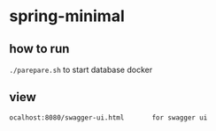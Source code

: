 # spring-minimal

## how to run

`./parepare.sh` to start database docker

## view

```
ocalhost:8080/swagger-ui.html       for swagger ui

```